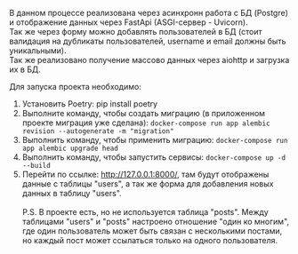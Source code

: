В данном процессе реализована через асинхронн работа с БД (Postgre) и отображение данных через FastApi (ASGI-сервер - Uvicorn).
<br>Так же через форму можно добавлять пользователей в БД (стоит валидация на дубликаты пользователей, username и email должны быть уникальными).
<br>Так же реализовано получение массово данных через aiohttp и загрузка их в БД.

Для запуска проекта необходимо:

1. Установить Poetry: pip install poetry
3. Выполните команду, чтобы создать миграцию (в приложенном проекте миграция уже сделана): `docker-compose run app alembic revision --autogenerate -m "migration"`
4. Выполнить команду, чтобы применить миграцию: `docker-compose run app alembic upgrade head`
5. Выполнить команду, чтобы запустить сервисы: `docker-compose up -d --build`
6. Перейти по ссылке: http://127.0.0.1:8000/, там будут отображены данные с таблицы "users", а так же форма для добавления новых данных в таблицу "users".
<br><br>P.S. В проекте есть, но не используется таблица "posts". Между таблицами "users" и "posts" настроено отношение "один ко многим", где один пользователь может быть связан с несколькими постами, но каждый пост может ссылаться только на одного пользователя.
